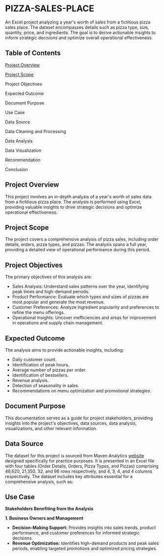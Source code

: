 # PIZZA-SALES-PLACE
An Excel project analyzing a year's worth of sales from a fictitious pizza sales place. The dataset encompasses details such as pizza type, size, quantity, price, and ingredients. The goal is to derive actionable insights to inform strategic decisions and optimize overall operational effectiveness.

## Table of Contents
[Project Overview](https://github.com/Oluwaseun2024-ctrl/PIZZA-SALES-PLACE#project-overview)

[Project Scope](https://github.com/Oluwaseun2024-ctrl/PIZZA-SALES-PLACE#project-scope)

Project Objectives

Expected Outcome

Document Purpose

Use Case

Data Source

Data Cleaning and Processing

Data Analysis

Data Visualization

Recommendation

Conclusion

## Project Overview
This project involves an in-depth analysis of a year's worth of sales data from a fictitious pizza place. The analysis is performed using Excel, providing valuable insights to drive strategic decisions and optimize operational effectiveness.

## Project Scope
The project covers a comprehensive analysis of pizza sales, including order details, orders, pizza types, and pizzas. The analysis spans a full year, providing a detailed view of operational performance during this period.

## Project Objectives
The primary objectives of this analysis are:
- Sales Analysis: Understand sales patterns over the year, identifying peak times and high-demand periods.
- Product Performance: Evaluate which types and sizes of pizzas are most popular and generate the most revenue.
- Customer Preferences: Analyze ingredient popularity and preferences to refine the menu offerings.
- Operational Insights: Uncover inefficiencies and areas for improvement in operations and supply chain management.

## Expected Outcome
The analysis aims to provide actionable insights, including:
- Daily customer count.
- Identification of peak hours.
- Average number of pizzas per order.
- Identification of bestsellers.
- Revenue analysis.
- Detection of seasonality in sales.
- Recommendations on menu optimization and promotional strategies.

## Document Purpose
This documentation serves as a guide for project stakeholders, providing insights into the project's objectives, data sources, data analysis, visualizations, and other relevant information.

## Data Source
The dataset for this project is sourced from Maven Analytics [website](https://www.mavenanalytics.io/data-playground?dataStructure=Single%20table&order=date_added%2Cdesc) designed specifically for practice purposes. It is presented in an Excel file with four tables (Order Details, Orders, Pizza Types, and Pizzas) comprising 48,620, 21,350, 32, and 96 rows respectively, and 4, 3, 4, and 4 columns respectively. The dataset includes key attributes essential for a comprehensive analysis, such as:

## Use Case
**Stakeholders Benefiting from the Analysis**

**1. Business Owners and Management**
- **Decision-Making Support:** Provides insights into sales trends, product performance, and customer preferences for informed strategic decisions.
- **Revenue Optimization:** Identifies high-demand products and peak sales periods, enabling targeted promotions and optimized pricing strategies.

